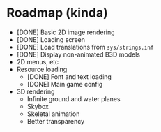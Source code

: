 # Roadmap (kinda)

* [DONE] Basic 2D image rendering
* [DONE] Loading screen
* [DONE] Load translations from `sys/strings.inf`
* [DONE] Display non-animated B3D models
* 2D menus, etc
* Resource loading
	* [DONE] Font and text loading
	* [DONE] Main game config
* 3D rendering
	* Infinite ground and water planes
	* Skybox
	* Skeletal animation
	* Better transparency
